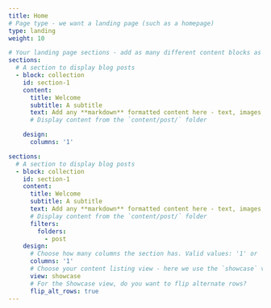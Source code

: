```yaml
---
title: Home
# Page type - we want a landing page (such as a homepage)
type: landing
weight: 10

# Your landing page sections - add as many different content blocks as you like
sections:
  # A section to display blog posts
  - block: collection
    id: section-1
    content:
      title: Welcome
      subtitle: A subtitle
      text: Add any **markdown** formatted content here - text, images, videos, galleries - and even HTML code!
      # Display content from the `content/post/` folder

    design:
      columns: '1'

sections:
  # A section to display blog posts
  - block: collection
    id: section-1
    content:
      title: Welcome
      subtitle: A subtitle
      text: Add any **markdown** formatted content here - text, images, videos, galleries - and even HTML code!
      # Display content from the `content/post/` folder
      filters:
        folders:
          - post
    design:
      # Choose how many columns the section has. Valid values: '1' or '2'.
      columns: '1'
      # Choose your content listing view - here we use the `showcase` view
      view: showcase
      # For the Showcase view, do you want to flip alternate rows?
      flip_alt_rows: true
---
```


